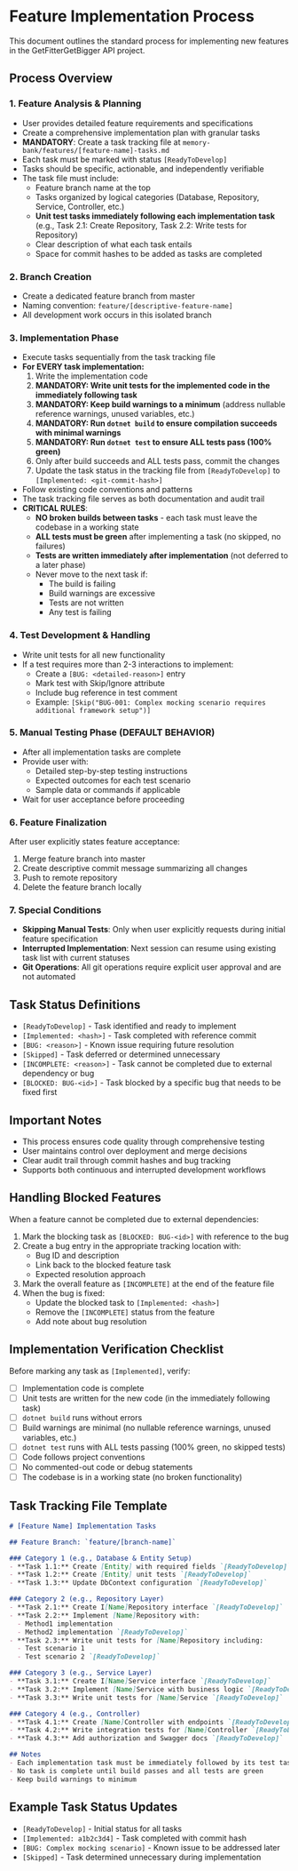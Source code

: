 # Feature Implementation Process

This document outlines the standard process for implementing new features in the GetFitterGetBigger API project.

## Process Overview

### 1. Feature Analysis & Planning
- User provides detailed feature requirements and specifications
- Create a comprehensive implementation plan with granular tasks
- **MANDATORY**: Create a task tracking file at `memory-bank/features/[feature-name]-tasks.md`
- Each task must be marked with status `[ReadyToDevelop]`
- Tasks should be specific, actionable, and independently verifiable
- The task file must include:
  - Feature branch name at the top
  - Tasks organized by logical categories (Database, Repository, Service, Controller, etc.)
  - **Unit test tasks immediately following each implementation task** (e.g., Task 2.1: Create Repository, Task 2.2: Write tests for Repository)
  - Clear description of what each task entails
  - Space for commit hashes to be added as tasks are completed

### 2. Branch Creation
- Create a dedicated feature branch from master
- Naming convention: `feature/[descriptive-feature-name]`
- All development work occurs in this isolated branch

### 3. Implementation Phase
- Execute tasks sequentially from the task tracking file
- **For EVERY task implementation:**
  1. Write the implementation code
  2. **MANDATORY: Write unit tests for the implemented code in the immediately following task**
  3. **MANDATORY: Keep build warnings to a minimum** (address nullable reference warnings, unused variables, etc.)
  4. **MANDATORY: Run `dotnet build` to ensure compilation succeeds with minimal warnings**
  5. **MANDATORY: Run `dotnet test` to ensure ALL tests pass (100% green)**
  6. Only after build succeeds and ALL tests pass, commit the changes
  7. Update the task status in the tracking file from `[ReadyToDevelop]` to `[Implemented: <git-commit-hash>]`
- Follow existing code conventions and patterns
- The task tracking file serves as both documentation and audit trail
- **CRITICAL RULES**:
  - **NO broken builds between tasks** - each task must leave the codebase in a working state
  - **ALL tests must be green** after implementing a task (no skipped, no failures)
  - **Tests are written immediately after implementation** (not deferred to a later phase)
  - Never move to the next task if:
    - The build is failing
    - Build warnings are excessive
    - Tests are not written
    - Any test is failing

### 4. Test Development & Handling
- Write unit tests for all new functionality
- If a test requires more than 2-3 interactions to implement:
  - Create a `[BUG: <detailed-reason>]` entry
  - Mark test with Skip/Ignore attribute
  - Include bug reference in test comment
  - Example: `[Skip("BUG-001: Complex mocking scenario requires additional framework setup")]`

### 5. Manual Testing Phase (DEFAULT BEHAVIOR)
- After all implementation tasks are complete
- Provide user with:
  - Detailed step-by-step testing instructions
  - Expected outcomes for each test scenario
  - Sample data or commands if applicable
- Wait for user acceptance before proceeding

### 6. Feature Finalization
After user explicitly states feature acceptance:
1. Merge feature branch into master
2. Create descriptive commit message summarizing all changes
3. Push to remote repository
4. Delete the feature branch locally

### 7. Special Conditions
- **Skipping Manual Tests**: Only when user explicitly requests during initial feature specification
- **Interrupted Implementation**: Next session can resume using existing task list with current statuses
- **Git Operations**: All git operations require explicit user approval and are not automated

## Task Status Definitions
- `[ReadyToDevelop]` - Task identified and ready to implement
- `[Implemented: <hash>]` - Task completed with reference commit
- `[BUG: <reason>]` - Known issue requiring future resolution
- `[Skipped]` - Task deferred or determined unnecessary
- `[INCOMPLETE: <reason>]` - Task cannot be completed due to external dependency or bug
- `[BLOCKED: BUG-<id>]` - Task blocked by a specific bug that needs to be fixed first

## Important Notes
- This process ensures code quality through comprehensive testing
- User maintains control over deployment and merge decisions
- Clear audit trail through commit hashes and bug tracking
- Supports both continuous and interrupted development workflows

## Handling Blocked Features
When a feature cannot be completed due to external dependencies:
1. Mark the blocking task as `[BLOCKED: BUG-<id>]` with reference to the bug
2. Create a bug entry in the appropriate tracking location with:
   - Bug ID and description
   - Link back to the blocked feature task
   - Expected resolution approach
3. Mark the overall feature as `[INCOMPLETE]` at the end of the feature file
4. When the bug is fixed:
   - Update the blocked task to `[Implemented: <hash>]`
   - Remove the `[INCOMPLETE]` status from the feature
   - Add note about bug resolution

## Implementation Verification Checklist

Before marking any task as `[Implemented]`, verify:

- [ ] Implementation code is complete
- [ ] Unit tests are written for the new code (in the immediately following task)
- [ ] `dotnet build` runs without errors
- [ ] Build warnings are minimal (no nullable reference warnings, unused variables, etc.)
- [ ] `dotnet test` runs with ALL tests passing (100% green, no skipped tests)
- [ ] Code follows project conventions
- [ ] No commented-out code or debug statements
- [ ] The codebase is in a working state (no broken functionality)

## Task Tracking File Template

```markdown
# [Feature Name] Implementation Tasks

## Feature Branch: `feature/[branch-name]`

### Category 1 (e.g., Database & Entity Setup)
- **Task 1.1:** Create [Entity] with required fields `[ReadyToDevelop]`
- **Task 1.2:** Create [Entity] unit tests `[ReadyToDevelop]`
- **Task 1.3:** Update DbContext configuration `[ReadyToDevelop]`

### Category 2 (e.g., Repository Layer)
- **Task 2.1:** Create I[Name]Repository interface `[ReadyToDevelop]`
- **Task 2.2:** Implement [Name]Repository with:
  - Method1 implementation
  - Method2 implementation `[ReadyToDevelop]`
- **Task 2.3:** Write unit tests for [Name]Repository including:
  - Test scenario 1
  - Test scenario 2 `[ReadyToDevelop]`

### Category 3 (e.g., Service Layer)
- **Task 3.1:** Create I[Name]Service interface `[ReadyToDevelop]`
- **Task 3.2:** Implement [Name]Service with business logic `[ReadyToDevelop]`
- **Task 3.3:** Write unit tests for [Name]Service `[ReadyToDevelop]`

### Category 4 (e.g., Controller)
- **Task 4.1:** Create [Name]Controller with endpoints `[ReadyToDevelop]`
- **Task 4.2:** Write integration tests for [Name]Controller `[ReadyToDevelop]`
- **Task 4.3:** Add authorization and Swagger docs `[ReadyToDevelop]`

## Notes
- Each implementation task must be immediately followed by its test task
- No task is complete until build passes and all tests are green
- Keep build warnings to minimum
```

## Example Task Status Updates

- `[ReadyToDevelop]` - Initial status for all tasks
- `[Implemented: a1b2c3d4]` - Task completed with commit hash
- `[BUG: Complex mocking scenario]` - Known issue to be addressed later
- `[Skipped]` - Task determined unnecessary during implementation